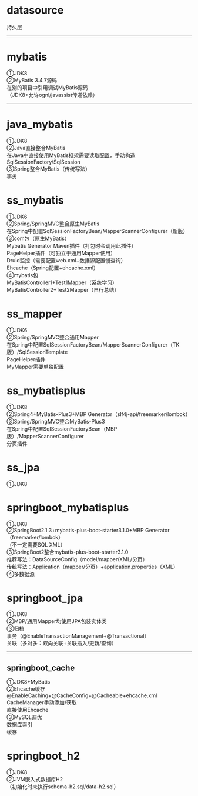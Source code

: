 # datasource
持久层<br>

************************************************************************************************************************

# mybatis
①JDK8<br>
②MyBatis 3.4.7源码<br>
在别的项目中引用调试MyBatis源码<br>
（JDK8+允许ognl/javassist传递依赖）<br>

******************************************************************************************

# java_mybatis
①JDK8<br>
②Java直接整合MyBatis<br>
在Java中直接使用MyBatis框架需要读取配置，手动构造SqlSessionFactory/SqlSession<br>
③Spring整合MyBatis（传统写法）<br>
事务<br>

# ss_mybatis
①JDK6<br>
②Spring/SpringMVC整合原生MyBatis<br>
在Spring中配置SqlSessionFactoryBean/MapperScannerConfigurer（新版）<br>
③com包（原生MyBatis）<br>
Mybatis Generator Maven插件（打包时会调用此插件）<br>
PageHelper插件（可独立于通用Mapper使用）<br>
Druid监控（需要配置web.xml+数据源配置慢查询）<br>
Ehcache（Spring配置+ehcache.xml）<br>
④mybatis包<br>
MyBatisController1+Test1Mapper（系统学习）<br>
MyBatisController2+Test2Mapper（自行总结）<br>

# ss_mapper
①JDK6<br>
②Spring/SpringMVC整合通用Mapper<br>
在Spring中配置SqlSessionFactoryBean/MapperScannerConfigurer（TK版）/SqlSessionTemplate<br>
PageHelper插件<br>
MyMapper需要单独配置<br>

# ss_mybatisplus
①JDK8<br>
②Spring4+MyBatis-Plus3+MBP Generator（slf4j-api/freemarker/lombok）<br>
③Spring/SpringMVC整合MyBatis-Plus3<br>
在Spring中配置SqlSessionFactoryBean（MBP版）/MapperScannerConfigurer<br>
分页插件<br>

# ss_jpa
①JDK8<br>

# springboot_mybatisplus
①JDK8<br>
②SpringBoot2.1.3+mybatis-plus-boot-starter3.1.0+MBP Generator（freemarker/lombok）<br>
（不一定需要SQL XML）<br>
③SpringBoot2整合mybatis-plus-boot-starter3.1.0<br>
推荐写法：DataSourceConfig（model/mapper/XML/分页）<br>
传统写法：Application（mapper/分页）+application.properties（XML）<br>
④多数据源<br>

# springboot_jpa
①JDK8<br>
②MBP/通用Mapper均使用JPA包装实体类<br>
③归档<br>
事务（@EnableTransactionManagement+@Transactional）<br>
关联（多对多：双向关联+关联插入/更新/查询）<br>

************************************************************************************************************************

## springboot_cache
①JDK8+MyBatis<br>
②Ehcache缓存<br>
@EnableCaching+@CacheConfig+@Cacheable+ehcache.xml<br>
CacheManager手动添加/获取<br>
直接使用Ehcache<br>
③MySQL调优<br>
数据库索引<br>
缓存<br>

# springboot_h2
①JDK8<br>
②JVM嵌入式数据库H2<br>
（初始化时未执行schema-h2.sql/data-h2.sql）<br>